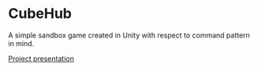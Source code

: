 # CubeHub

A simple sandbox game created in Unity with respect to command pattern in mind.

[Project presentation](https://docs.google.com/presentation/d/17pvRv3yWIsl2KIWo2VEi4ZowrKGpV7fYPvpenXePnzM/edit?usp=sharing)
